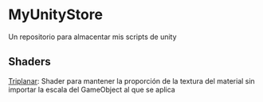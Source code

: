 # MyUnityStore
Un repositorio para almacentar mis scripts de unity

## Shaders
[Triplanar](https://github.com/Trystan4861/MyUnityStore/Assets/Shaders): Shader para mantener la proporción de la textura del material sin importar la escala del GameObject al que se aplica

